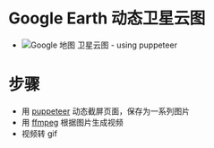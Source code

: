 # Google Earth 动态卫星云图
- ![Google 地图 卫星云图 - using puppeteer](https://github.com/vikyd/note/raw/master/video/googleearth_cloud_20180522_0601.gif)

# 步骤
- 用 [puppeteer](https://github.com/GoogleChrome/puppeteer) 动态截屏页面，保存为一系列图片
- 用 [ffmpeg](https://www.ffmpeg.org/) 根据图片生成视频
- 视频转 gif
